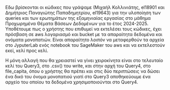 Εδω βρίσκονται οι κώδικες που γράψαμε (Μιχαήλ Κολλινιάτης, el18901 και Δημήτριος Παναγιώτης Παπαδημητρίου, el19643) για την υλοποίηση των queries και των ερωτημάτων της εξαμηνιαίας 
εργασίας στο μάθημα Προχωρημένα Θέματα Βάσεων Δεδομένων για το έτος 2024-2025. Υποθέτουμε πως ο χρήστης που επιθυμεί να εκτελέσει τους κώδικες, έχει πρόσβαση σε aws λογαριασμό και 
bucket με τα απαραίτητα δεδομένα και ονόματα μονοπατιών. Είναι απαραίτητο λοιπόν να μεταφερθούν τα αρχεία στο JyputerLab ενός notebook του SageMaker του aws και να εκτελεστούν εκεί, 
κελί προς κελί.

Η μόνη αλλαγή που θα χρειαστεί να γίνει χειροκίνητα είναι στο τελευταίο κελί του Query3, στο .csv() του write, και στην αρχή του Query4, στο file_capita, όπου ο χρήστης θα πρέπει και 
στις δύο περιπτώσεις να δώσει ένα δικό του όνομα μονοπατιού γιατί στο Query3 αποθηκεύουμε ένα αρχείο του οποίου τα δεδομένα χρησιμοποιούνται στο Query4.

